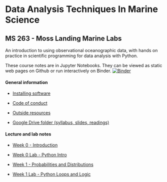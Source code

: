 # Data Analysis Techniques In Marine Science

## MS 263 - Moss Landing Marine Labs

An introduction to using observational oceanographic data, with hands on practice in scientific programming for data analysis with Python.

These course notes are in Jupyter Notebooks. They can be viewed as static web pages on Github or run interactively on Binder.
[![Binder](https://mybinder.org/badge_logo.svg)](https://mybinder.org/v2/gh/mlmldata2019/course-notes/master)

<!--* [Git reference](git-reference)-->

#### General information

* [Installing software](software-installation)

* [Code of conduct](code-of-conduct.md)

* [Outside resources](resources.md)

* [Google Drive folder (syllabus, slides, readings)](http://goo.gl/X33iwj)

#### Lecture and lab notes

* [Week 0 - Introduction](week00-introduction.ipynb)

* [Week 0 Lab - Python Intro](week00b-python-intro.ipynb)

* [Week 1 - Probabilities and Distributions](week01-probability-and-distributions.ipynb)

* [Week 1 Lab - Python Loops and Logic](week01b-python-loops-and-logic.ipynb)

<!-- * [Week 2 - Hypothesis testing, power analysis, ANOVA](week02a-hypothesis-power-anova.ipynb)

* [Week 2 Lab - Exceptions, loops, file input](week02b-exceptions-loops-file-input.ipynb)

* [Week 3 - Non-parametric statistics, correlation and linear regression](week03a-nonparam-corr-regress.ipynb)

* [Week 3 Lab - Python packages, Pandas, oceanographic cruise data](week03b-packages-cruisedata.ipynb)

* [Week 4 - Error propagation, general least squares regression, harmonic analysis](week04-error-propagation-least-squares.ipynb)

* [Week 5 - Multiple regression, matrices, dates](week05a-multiple-regression-matrices-dates.ipynb)

* [Week 5 Lab - Multiple regression and transformations example](week05b-mult-regression-example.ipynb)

* [Week 6 - Interpolation, derivatives and integrals](week06a-interpolation-derivatives-integrals.ipynb)

* [Week 6 Lab - Population growth and optimizing exponential fits](week06b-us-population-example.ipynb)

* [Week 6 Tutorial - Git](week06c-git-tutorial.ipynb)

* [Week 7 - Principal Component Analysis/Empirical Orthogonal Functions](week07a-PCA-EOF.ipynb)

* [Week 7 Lab - Monterey Bay Kelp PCA](week07b-montereybay-kelp-pca.ipynb)

* [Week 8 - Multi-Dimensional Scaling Analysis/Correlation Functions](week08a-MDS-cross_auto_correlation.ipynb)

* [Week 8 Lab - Pacific Decadal Oscillation and autocorrelation](week08b_correlation_function_pdo.ipynb)

* [Week 9 - Spectral analysis](week09a_spectral_analysis.ipynb)

* [Week 9 Lab - Elkhorn Slough spectral analysis - Part 1](week09b_lobo_spectral.ipynb)

* [Week 10 Lab - Elkhorn Slough spectral analysis - Part 2](week10b_lobo_spectral_part2.ipynb)

* [Week 10 Lab - Mapping and projections](week10b_mapping_intro.ipynb)

* [Week 12 - Convolution, filtering and image analysis](week12_filtering_image_analysis.ipynb)

* [Week 13 - Modeling introduction, NPZ ecosystem model](week13_Modeling_and_NPZmodel.ipynb) -->
